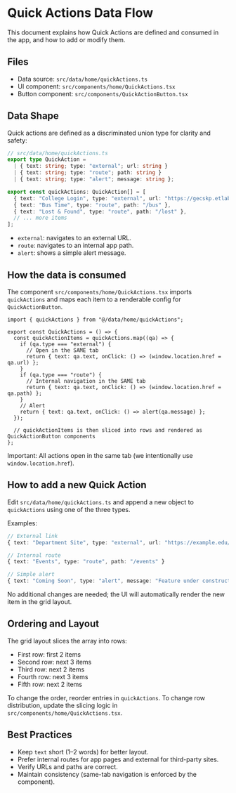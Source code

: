 # Quick Actions Data Flow

This document explains how Quick Actions are defined and consumed in the app, and how to add or modify them.

## Files
- Data source: `src/data/home/quickActions.ts`
- UI component: `src/components/home/QuickActions.tsx`
- Button component: `src/components/QuickActionButton.tsx`

## Data Shape
Quick actions are defined as a discriminated union type for clarity and safety:

```ts
// src/data/home/quickActions.ts
export type QuickAction =
  | { text: string; type: "external"; url: string }
  | { text: string; type: "route"; path: string }
  | { text: string; type: "alert"; message: string };

export const quickActions: QuickAction[] = [
  { text: "College Login", type: "external", url: "https://gecskp.etlab.in/user/login" },
  { text: "Bus Time", type: "route", path: "/bus" },
  { text: "Lost & Found", type: "route", path: "/lost" },
  // ... more items
];
```

- `external`: navigates to an external URL.
- `route`: navigates to an internal app path.
- `alert`: shows a simple alert message.

## How the data is consumed
The component `src/components/home/QuickActions.tsx` imports `quickActions` and maps each item to a renderable config for `QuickActionButton`.

```tsx
import { quickActions } from "@/data/home/quickActions";

export const QuickActions = () => {
  const quickActionItems = quickActions.map((qa) => {
    if (qa.type === "external") {
      // Open in the SAME tab
      return { text: qa.text, onClick: () => (window.location.href = qa.url) };
    }
    if (qa.type === "route") {
      // Internal navigation in the SAME tab
      return { text: qa.text, onClick: () => (window.location.href = qa.path) };
    }
    // Alert
    return { text: qa.text, onClick: () => alert(qa.message) };
  });

  // quickActionItems is then sliced into rows and rendered as QuickActionButton components
};
```

Important: All actions open in the same tab (we intentionally use `window.location.href`).

## How to add a new Quick Action
Edit `src/data/home/quickActions.ts` and append a new object to `quickActions` using one of the three types.

Examples:

```ts
// External link
{ text: "Department Site", type: "external", url: "https://example.edu/department" }

// Internal route
{ text: "Events", type: "route", path: "/events" }

// Simple alert
{ text: "Coming Soon", type: "alert", message: "Feature under construction" }
```

No additional changes are needed; the UI will automatically render the new item in the grid layout.

## Ordering and Layout
The grid layout slices the array into rows:
- First row: first 2 items
- Second row: next 3 items
- Third row: next 2 items
- Fourth row: next 3 items
- Fifth row: next 2 items

To change the order, reorder entries in `quickActions`. To change row distribution, update the slicing logic in `src/components/home/QuickActions.tsx`.

## Best Practices
- Keep `text` short (1–2 words) for better layout.
- Prefer internal routes for app pages and external for third-party sites.
- Verify URLs and paths are correct.
- Maintain consistency (same-tab navigation is enforced by the component).
